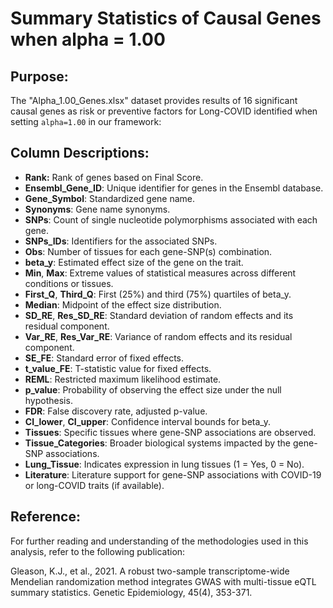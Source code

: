 # Summary Statistics of Causal Genes when alpha = 1.00

## Purpose:

The "Alpha_1.00_Genes.xlsx" dataset provides results of 16 significant causal genes as risk or preventive factors for Long-COVID identified when setting `alpha=1.00` in our framework:

## Column Descriptions:

- **Rank:** Rank of genes based on Final Score.
- **Ensembl_Gene_ID**: Unique identifier for genes in the Ensembl database.
- **Gene_Symbol**: Standardized gene name.
- **Synonyms**: Gene name synonyms.
- **SNPs**: Count of single nucleotide polymorphisms associated with each gene.
- **SNPs_IDs**: Identifiers for the associated SNPs.
- **Obs**: Number of tissues for each gene-SNP(s) combination.
- **beta_y**: Estimated effect size of the gene on the trait.
- **Min**, **Max**: Extreme values of statistical measures across different conditions or tissues.
- **First_Q**, **Third_Q**: First (25%) and third (75%) quartiles of beta_y.
- **Median**: Midpoint of the effect size distribution.
- **SD_RE**, **Res_SD_RE**: Standard deviation of random effects and its residual component.
- **Var_RE**, **Res_Var_RE**: Variance of random effects and its residual component.
- **SE_FE**: Standard error of fixed effects.
- **t_value_FE**: T-statistic value for fixed effects.
- **REML**: Restricted maximum likelihood estimate.
- **p_value**: Probability of observing the effect size under the null hypothesis.
- **FDR**: False discovery rate, adjusted p-value.
- **CI_lower**, **CI_upper**: Confidence interval bounds for beta_y.
- **Tissues**: Specific tissues where gene-SNP associations are observed.
- **Tissue_Categories**: Broader biological systems impacted by the gene-SNP associations.
- **Lung_Tissue**: Indicates expression in lung tissues (1 = Yes, 0 = No).
- **Literature**: Literature support for gene-SNP associations with COVID-19 or long-COVID traits (if available).

## Reference:

For further reading and understanding of the methodologies used in this analysis, refer to the following publication:

Gleason, K.J., et al., 2021. A robust two-sample transcriptome-wide Mendelian randomization method integrates GWAS with multi-tissue eQTL summary statistics. Genetic Epidemiology, 45(4), 353-371.
